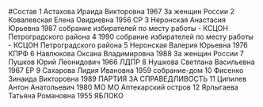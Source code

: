 #Состав
1 Астахова Ираида Викторовна 1967 За женщин России
2 Ковалевская Елена Овидиевна 1956 СР
3 Неронская Анастасия Юрьевна 1987 собрание избирателей по месту работы - КСЦОН Петроградского района
4  1990 собрание избирателей по месту работы - КСЦОН Петроградского района
5 Неронская Валерия Юрьевна 1976 КПРФ
6 Навлюкова Оксана Владимировна 1988 За женщин России
7 Пушков Юрий Леонидович 1966 ЛДПР
8 Нушкова Светлана Васильевна 1967 ЕР
9 Сахарова Лидия Ивановна 1959 собрание-дом
10 Фисенко Зинаида Викторовна 1989 ПАРТИЯ ЗА СПРАВЕДЛИВОСТЬ
11 Ципилев Антон Анатольевич 1980 МО МО Аптекарский остров
12 Ярлыгаева Татьяна Романовна 1955 ЯБЛОКО
